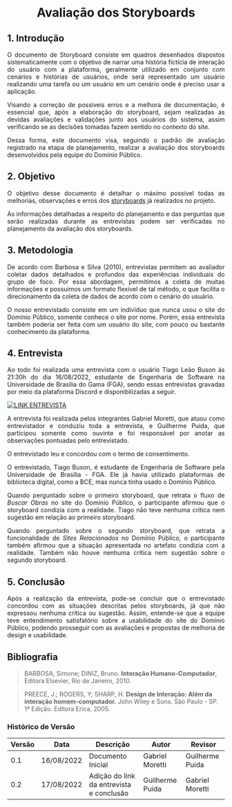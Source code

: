 # <center> Avaliação dos Storyboards

<div align="justify">

## 1. Introdução

O documento de Storyboard consiste em quadros desenhados dispostos sistematicamente com o objetivo de narrar uma história fictícia de interação do usuário com a plataforma, geralmente utilizado em conjunto com cenários e histórias de usuários, onde será representado um usuário realizando uma tarefa ou um usuário em um cenário onde é preciso usar a aplicação. 

Visando a correção de possíveis erros e a melhora de documentação, é essencial que, após a elaboração do storyboard, sejam realizadas as devidas avaliações e validações junto aos usuários do sistema, assim verificando se as decisões tomadas fazem sentido no contexto do site.

Dessa forma, este documento visa, seguindo o padrão de avaliação registrado na etapa de planejamento, realizar a avaliação dos storyboards desenvolvidos pela equipe do Domínio Público.

## 2. Objetivo

O objetivo desse documento é detalhar o máximo possível todas as melhorias, observações e erros dos [storyboards](https://interacao-humano-computador.github.io/2022.1-Dominio-Publico/#/design/Fase1/storyboard) já realizados no projeto.

As informações detalhadas a respeito do planejamento e das perguntas que serão realizadas durante as entrevistas podem ser verificadas no planejamento da avaliação dos storyboards.

## 3. Metodologia

De acordo com Barbosa e Silva (2010), entrevistas permitem ao avaliador coletar dados detalhados e profundos das experiências individuais do grupo de foco. Por essa abordagem, permitimos a coleta de muitas informações e possuímos um formato flexível de tal método, o que facilita o direcionamento da coleta de dados de acordo com o cenário do usuário.

O nosso entrevistado consiste em um indivíduo que nunca usou o site do Domínio Público, somente conhece o site por nome. Porém, essa entrevista também poderia ser feita com um usuário do site, com pouco ou bastante conhecimento da plataforma.

## 4. Entrevista

Ao todo foi realizada uma entrevista com o usuário Tiago Leão Buson às 21:30h do dia 16/08/2022, 
estudante de Engenharia de Software na Universidade de Brasília do Gama (FGA), 
sendo essas entrevistas gravadas por meio da plataforma Discord e disponibilizadas a seguir.

[![LINK ENTREVISTA](https://img.youtube.com/vi/nuEIR6NgWxw/0.jpg)](https://www.youtube.com/watch?v=nuEIR6NgWxw)

A entrevista foi realizada pelos integrantes Gabriel Moretti, que atuou como entrevistador e conduziu toda a entrevista, 
e Guilherme Puida, que participou somente como ouvinte e foi responsável por anotar as observações pontuadas pelo entrevistado.

O entrevistado leu e concordou com o termo de consentimento.

O entrevistado, Tiago Buson, é estudante de Engenharia de Software pela Universidade de Brasília - FGA.
Ele já havia utilizado plataformas de biblioteca digital, como a BCE, mas nunca tinha usado o Domínio Público.

Quando perguntado sobre o primeiro storyboard, que retrata o fluxo de _Buscar Obras_ no site do Domínio Público, o participante afirmou
que o storyboard condizia com a realidade.
Tiago não teve nenhuma crítica nem sugestão em relação ao primeiro storyboard.

Quando perguntado sobre o segundo storyboard, que retrata a funcionalidade de _Sites Relacionados_ no Domínio Público, o participante
também afirmou que a situação apresentada no artefato condizia com a realidade.
Também não houve nenhuma crítica nem sugestão sobre o segundo storyboard.

## 5. Conclusão

Após a realização da entrevista, pode-se concluir que o entrevistado concordou
com as situações descritas pelos storyboards, já que não expressou nenhuma crítica ou sugestão.
Assim, entende-se que a equipe teve entendimento satisfatório sobre a usabilidade do site do Domínio Público,
podendo prosseguir com as avaliações e propostas de melhoria de design e usabilidade.

</div>

## Bibliografia

>BARBOSA, Simone; DINIZ, Bruno. **Interação Humano-Computador**, Editora Elsevier, Rio de Janeiro, 2010.

>PREECE, J.; ROGERS, Y; SHARP, H. **Design de Interação: Além da interação homem-computador.** John Wiley e Sons. São Paulo - SP. 1ª Edição. Editora Erica, 2005.

### Histórico de Versão

| Versão | Data | Descrição | Autor | Revisor |
|--------|------|-----------|-------|---------|
| 0.1 | 16/08/2022 | Documento Inicial | Gabriel Moretti | Guilherme Puida |
| 0.2 | 17/08/2022 | Adição do link da entrevista e conclusão | Guilherme Puida | Gabriel Moretti |
